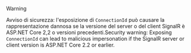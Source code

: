 > [!WARNING]
> <span data-ttu-id="31ae4-101">Avviso di sicurezza: l'esposizione di `ConnectionId` può causare la rappresentazione dannosa se la versione del server o del client SignalR è ASP.NET Core 2,2 o versioni precedenti.</span><span class="sxs-lookup"><span data-stu-id="31ae4-101">Security warning: Exposing `ConnectionId` can lead to malicious impersonation if the SignalR server or client version is ASP.NET Core 2.2 or earlier.</span></span>
